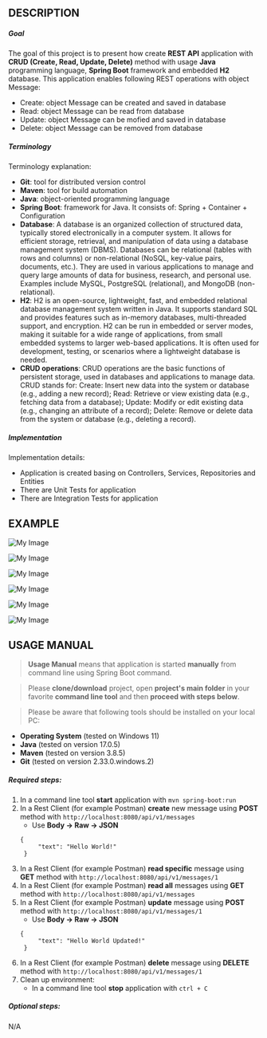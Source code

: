 DESCRIPTION
-----------

##### Goal
The goal of this project is to present how create **REST API** application with **CRUD (Create, Read, Update, Delete)** method with usage **Java** programming language, **Spring Boot** framework and embedded **H2** database. This application enables following REST operations with object Message:
* Create: object Message can be created and saved in database
* Read: object Message can be read from database
* Update: object Message can be mofied and saved in database
* Delete: object Message can be removed from database

##### Terminology
Terminology explanation:
* **Git**: tool for distributed version control
* **Maven**: tool for build automation
* **Java**: object-oriented programming language
* **Spring Boot**: framework for Java. It consists of: Spring + Container + Configuration
* **Database**: A database is an organized collection of structured data, typically stored electronically in a computer system. It allows for efficient storage, retrieval, and manipulation of data using a database management system (DBMS). Databases can be relational (tables with rows and columns) or non-relational (NoSQL, key-value pairs, documents, etc.). They are used in various applications to manage and query large amounts of data for business, research, and personal use. Examples include MySQL, PostgreSQL (relational), and MongoDB (non-relational).
* **H2**: H2 is an open-source, lightweight, fast, and embedded relational database management system written in Java. It supports standard SQL and provides features such as in-memory databases, multi-threaded support, and encryption. H2 can be run in embedded or server modes, making it suitable for a wide range of applications, from small embedded systems to larger web-based applications. It is often used for development, testing, or scenarios where a lightweight database is needed.
* **CRUD operations**: CRUD operations are the basic functions of persistent storage, used in databases and applications to manage data. CRUD stands for: Create: Insert new data into the system or database (e.g., adding a new record); Read: Retrieve or view existing data (e.g., fetching data from a database); Update: Modify or edit existing data (e.g., changing an attribute of a record); Delete: Remove or delete data from the system or database (e.g., deleting a record).

##### Implementation
Implementation details:
* Application is created basing on Controllers, Services, Repositories and Entities
* There are Unit Tests for application
* There are Integration Tests for application


EXAMPLE
-------

![My Image](readme-images/image-01.png)

![My Image](readme-images/image-02.png)

![My Image](readme-images/image-03.png)

![My Image](readme-images/image-04.png)

![My Image](readme-images/image-05.png)

![My Image](readme-images/image-06.png)


USAGE MANUAL
------------

> **Usage Manual** means that application is started **manually** from command line using Spring Boot command.

> Please **clone/download** project, open **project's main folder** in your favorite **command line tool** and then **proceed with steps below**. 

> Please be aware that following tools should be installed on your local PC:  
* **Operating System** (tested on Windows 11)
* **Java** (tested on version 17.0.5)
* **Maven** (tested on version 3.8.5)
* **Git** (tested on version 2.33.0.windows.2)

##### Required steps:
1. In a command line tool **start** application with `mvn spring-boot:run`
1. In a Rest Client (for example Postman) **create** new message using **POST** method with `http://localhost:8080/api/v1/messages`
   * Use **Body -> Raw -> JSON**
   ```
   {
        "text": "Hello World!"
    }
   ```
1. In a Rest Client (for example Postman) **read specific** message using **GET** method with `http://localhost:8080/api/v1/messages/1`
1. In a Rest Client (for example Postman) **read all** messages using **GET** method with `http://localhost:8080/api/v1/messages`
1. In a Rest Client (for example Postman) **update** message using **POST** method with `http://localhost:8080/api/v1/messages/1`
   * Use **Body -> Raw -> JSON**
   ```
   {
        "text": "Hello World Updated!"
    }
   ```
1. In a Rest Client (for example Postman) **delete** message using **DELETE** method with `http://localhost:8080/api/v1/messages/1`
1. Clean up environment:
     * In a command line tool **stop** application with `ctrl + C`
     

##### Optional steps:
N/A